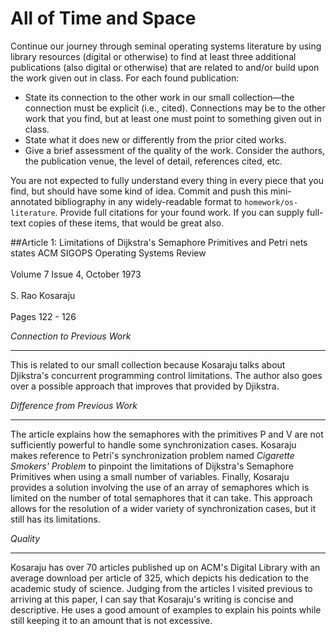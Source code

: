 # All of Time and Space

Continue our journey through seminal operating systems literature by using library resources (digital or otherwise) to find at least three additional publications (also digital or otherwise) that are related to and/or build upon the work given out in class. For each found publication:

* State its connection to the other work in our small collection—the connection must be explicit (i.e., cited). Connections may be to the other work that you find, but at least one must point to something given out in class.
* State what it does new or differently from the prior cited works.
* Give a brief assessment of the quality of the work. Consider the authors, the publication venue, the level of detail, references cited, etc.

You are not expected to fully understand every thing in every piece that you find, but should have some kind of idea.
Commit and push this mini-annotated bibliography in any widely-readable format to `homework/os-literature`. Provide full citations for your found work. If you can supply full-text copies of these items, that would be great also.



##Article 1: Limitations of Dijkstra's Semaphore Primitives and Petri nets states 
ACM SIGOPS Operating Systems Review</br>
<br>Volume 7 Issue 4, October 1973 </br>
<br>S. Rao Kosaraju	</br>
<br>Pages 122 - 126</br>

*Connection to Previous Work*
***
This is related to our small collection because Kosaraju talks about Djikstra's concurrent programming control limitations. The author also goes over a possible approach that improves that provided by Djikstra.

*Difference from Previous Work*
***
The article explains how the semaphores with the primitives P and V are not sufficiently powerful to handle some synchronization cases. Kosaraju makes reference to Petri's synchronization problem named *Cigarette Smokers' Problem* to pinpoint the limitations of Dijkstra's Semaphore Primitives when using a small number of variables. Finally, Kosaraju provides a solution involving the use of an array of semaphores which is limited on the number of total semaphores that it can take. This approach allows for the resolution of a wider variety of synchronization cases, but it still has its limitations.  

*Quality*
***
Kosaraju has over 70 articles published up on ACM's Digital Library with an average download per article of 325, which depicts his dedication to the academic study of science. Judging from the articles I visited previous to arriving at this paper, I can say that Kosaraju's writing is concise and descriptive. He uses a good amount of examples to explain his points while still keeping it to an amount that is not excessive. 
